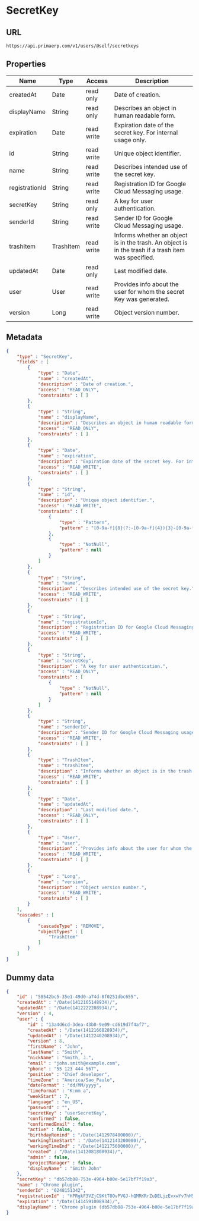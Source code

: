 SecretKey
==

## URL

	https://api.primaerp.com/v1/users/@self/secretkeys

## Properties

| Name           | Type      | Access     | Description                                                                                         |
|----------------|-----------|------------|-----------------------------------------------------------------------------------------------------|
| createdAt      | Date      | read only  | Date of creation.                                                                                   |
| displayName    | String    | read only  | Describes an object in human readable form.                                                         |
| expiration     | Date      | read write | Expiration date of the secret key. For internal usage only.                                         |
| id             | String    | read write | Unique object identifier.                                                                           |
| name           | String    | read write | Describes intended use of the secret key.                                                           |
| registrationId | String    | read write | Registration ID for Google Cloud Messaging usage.                                                   |
| secretKey      | String    | read only  | A key for user authentication.                                                                      |
| senderId       | String    | read write | Sender ID for Google Cloud Messaging usage.                                                         |
| trashItem      | TrashItem | read write | Informs whether an object is in the trash. An object is in the trash if a trash item was specified. |
| updatedAt      | Date      | read only  | Last modified date.                                                                                 |
| user           | User      | read write | Provides info about the user for whom the secret Key was generated.                                 |
| version        | Long      | read write | Object version number.                                                                              |

## Metadata

```JSON
{
	"type" : "SecretKey",
	"fields" : [
		{
			"type" : "Date",
			"name" : "createdAt",
			"description" : "Date of creation.",
			"access" : "READ_ONLY",
			"constraints" : [ ]
		},
		{
			"type" : "String",
			"name" : "displayName",
			"description" : "Describes an object in human readable form.",
			"access" : "READ_ONLY",
			"constraints" : [ ]
		},
		{
			"type" : "Date",
			"name" : "expiration",
			"description" : "Expiration date of the secret key. For internal usage only.",
			"access" : "READ_WRITE",
			"constraints" : [ ]
		},
		{
			"type" : "String",
			"name" : "id",
			"description" : "Unique object identifier.",
			"access" : "READ_WRITE",
			"constraints" : [
				{
					"type" : "Pattern",
					"pattern" : "[0-9a-f]{8}(?:-[0-9a-f]{4}){3}-[0-9a-f]{12}"
				},
				{
					"type" : "NotNull",
					"pattern" : null
				}
			]
		},
		{
			"type" : "String",
			"name" : "name",
			"description" : "Describes intended use of the secret key.",
			"access" : "READ_WRITE",
			"constraints" : [ ]
		},
		{
			"type" : "String",
			"name" : "registrationId",
			"description" : "Registration ID for Google Cloud Messaging usage.",
			"access" : "READ_WRITE",
			"constraints" : [ ]
		},
		{
			"type" : "String",
			"name" : "secretKey",
			"description" : "A key for user authentication.",
			"access" : "READ_ONLY",
			"constraints" : [
				{
					"type" : "NotNull",
					"pattern" : null
				}
			]
		},
		{
			"type" : "String",
			"name" : "senderId",
			"description" : "Sender ID for Google Cloud Messaging usage.",
			"access" : "READ_WRITE",
			"constraints" : [ ]
		},
		{
			"type" : "TrashItem",
			"name" : "trashItem",
			"description" : "Informs whether an object is in the trash. An object is in the trash if a trash item was specified.",
			"access" : "READ_WRITE",
			"constraints" : [ ]
		},
		{
			"type" : "Date",
			"name" : "updatedAt",
			"description" : "Last modified date.",
			"access" : "READ_ONLY",
			"constraints" : [ ]
		},
		{
			"type" : "User",
			"name" : "user",
			"description" : "Provides info about the user for whom the secret Key was generated.",
			"access" : "READ_WRITE",
			"constraints" : [ ]
		},
		{
			"type" : "Long",
			"name" : "version",
			"description" : "Object version number.",
			"access" : "READ_WRITE",
			"constraints" : [ ]
		}
	],
	"cascades" : [
		{
			"cascadeType" : "REMOVE",
			"objectTypes" : [
				"TrashItem"
			]
		}
	]
}
```

## Dummy data

```JSON
{
	"id" : "58542bc5-35e1-49d0-a74d-8f0251dbc655",
	"createdAt" : "/Date(1412165148934)/",
	"updatedAt" : "/Date(1412222208934)/",
	"version" : 4,
	"user" : {
		"id" : "13a4d6cd-3dea-43b0-9e09-cd619d7f4af7",
		"createdAt" : "/Date(1412166828934)/",
		"updatedAt" : "/Date(1412240208934)/",
		"version" : 8,
		"firstName" : "John",
		"lastName" : "Smith",
		"nickName" : "Smith, J.",
		"email" : "john.smith@example.com",
		"phone" : "55 123 444 567",
		"position" : "Chief developer",
		"timeZone" : "America/Sao_Paulo",
		"dateFormat" : "dd/MM/yyyy",
		"timeFormat" : "K:mm a",
		"weekStart" : 7,
		"language" : "en_US",
		"password" : "",
		"secretKey" : "userSecretKey",
		"confirmed" : false,
		"confirmedEmail" : false,
		"active" : false,
		"birthdayRemind" : "/Date(1412978400000)/",
		"workingTimeStart" : "/Date(1412143200000)/",
		"workingTimeEnd" : "/Date(1412175600000)/",
		"created" : "/Date(1412081808934)/",
		"admin" : false,
		"projectManager" : false,
		"displayName" : "Smith John"
	},
	"secretKey" : "db57db08-753e-4964-b00e-5e17bf7f19a3",
	"name" : "Chrome plugin",
	"senderId" : "6248151342",
	"registrationId" : "HPRgkF3VZjC9KtT8OvPVGJ-hQMRKRrZuDELjzEvxwYv7hH5OFEeco8ohsN5PjL1iC2dNtk2BAokeMCg2ZXKqpc8FXKmhX94kIxQ",
	"expiration" : "/Date(1414591008934)/",
	"displayName" : "Chrome plugin (db57db08-753e-4964-b00e-5e17bf7f19a3)"
}
```
